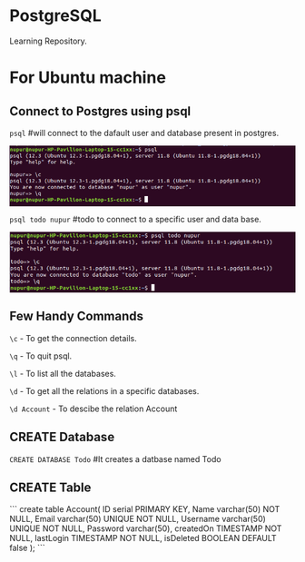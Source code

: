 # PostgreSQL
Learning Repository.
<h1>For Ubuntu machine</h1>
<h2> Connect to Postgres using psql </h2>

`psql` #will connect to the dafault user and database present in postgres.

<div>
	<img src='images/psql.png' align="middle">
</div>

`psql todo nupur` #todo <dbname> <username> to connect to a specific user and data base.
	
<div>
	<img src='images/psql1.png' align="middle">
</div>

<h2> Few Handy Commands </h2>

`\c` - To get the connection details.

`\q` - To quit psql.

`\l` - To list all the databases.

`\d` - To get all the relations in a specific databases.

`\d Account` - To descibe the relation Account

<h2> CREATE Database </h2>

`CREATE DATABASE Todo` #It creates a datbase named Todo

<h2> CREATE Table </h2>
```
create table Account(
ID serial PRIMARY KEY,
Name varchar(50) NOT NULL,
Email varchar(50) UNIQUE NOT NULL,
Username varchar(50) UNIQUE NOT NULL,
Password varchar(50),
createdOn TIMESTAMP NOT NULL,
lastLogin TIMESTAMP NOT NULL,
isDeleted BOOLEAN DEFAULT false
);
```
